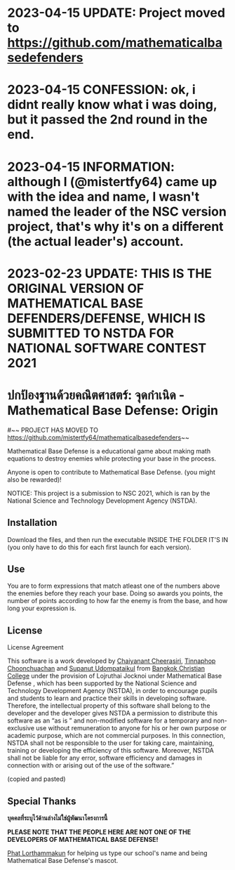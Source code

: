 # 2023-04-15 UPDATE: Project moved to https://github.com/mathematicalbasedefenders
# 2023-04-15 CONFESSION: ok, i didnt really know what i was doing, but it passed the 2nd round in the end.
# 2023-04-15 INFORMATION: although I (@mistertfy64) came up with the idea and name, I wasn't named the leader of the NSC version project, that's why it's on a different (the actual leader's) account.

# 2023-02-23 UPDATE: THIS IS THE ORIGINAL VERSION OF MATHEMATICAL BASE DEFENDERS/DEFENSE, WHICH IS SUBMITTED TO NSTDA FOR NATIONAL SOFTWARE CONTEST 2021

# ปกป้องฐานด้วยคณิตศาสตร์: จุดกำเนิด - Mathematical Base Defense: Origin

#~~ PROJECT HAS MOVED TO https://github.com/mistertfy64/mathematicalbasedefenders~~


Mathematical Base Defense is a educational game about making math equations to destroy enemies while protecting your base in the process.

Anyone is open to contribute to Mathematical Base Defense. (you might also be rewarded)!

NOTICE: This project is a submission to NSC 2021, which is ran by the National Science and Technology Development Agency (NSTDA).

## Installation

Download the files, and then run the executable INSIDE THE FOLDER IT'S IN (you only have to do this for each first launch for each version).

## Use

You are to form expressions that match atleast one of the numbers above the enemies before they reach your base.
Doing so awards you points, the number of points according to how far the enemy is from the base, and how long your expression is.

## License

License Agreement

This software is a work developed by [Chaiyanant Cheerasiri](https://github.com/KG07), [Tinnaphop Choonchuachan](https://github.com/mistertfy64) and [Supanut Udompataikul](https://github.com/Muq1937) from
[Bangkok Christian College](https://bcc.ac.th) under the provision of Lojruthai Jocknoi under Mathematical Base Defense , which has been supported by the National Science and Technology
Development Agency (NSTDA), in order to encourage pupils and students to learn
and practice their skills in developing software. Therefore, the intellectual
property of this software shall belong to the developer and the developer gives
NSTDA a permission to distribute this software as an “as is ” and non-modified
software for a temporary and non-exclusive use without remuneration to anyone
for his or her own purpose or academic purpose, which are not commercial
purposes. In this connection, NSTDA shall not be responsible to the user for
taking care, maintaining, training or developing the efficiency of this software.
Moreover, NSTDA shall not be liable for any error, software efficiency and
damages in connection with or arising out of the use of the software.”

(copied and pasted)

## Special Thanks

**บุคคลที่ระบุไว้ด้านล่างไม่ใช่ผู้พัฒนาโครงการนี้**

**PLEASE NOTE THAT THE PEOPLE HERE ARE NOT ONE OF THE DEVELOPERS OF MATHEMATICAL BASE DEFENSE!**

[Phat Lorthammakun](https://github.com/VenusClietnt) for helping us type our school's name and being Mathematical Base Defense's mascot. 
